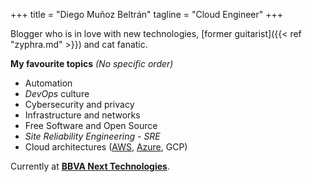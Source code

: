 +++
title = "Diego Muñoz Beltrán"
tagline = "Cloud Engineer"
+++

Blogger who is in love with new technologies, [former guitarist]({{< ref "zyphra.md" >}}) and cat fanatic.

**My favourite topics** _(No specific order)_

* Automation
* _DevOps_ culture
* Cybersecurity and privacy
* Infrastructure and networks
* Free Software and Open Source
* _Site Reliability Engineering - SRE_
* Cloud architectures ([AWS](https://www.youracclaim.com/badges/8e1fdfbe-d8ce-43e0-bd28-99509d8b10b2), [Azure](https://www.youracclaim.com/badges/f775e06e-9985-41bb-8b48-6047488ed994/linked_in_profile), GCP)

Currently at [**BBVA Next Technologies**](https://www.bbvanexttechnologies.com/ "BBVA Next Technologies").
